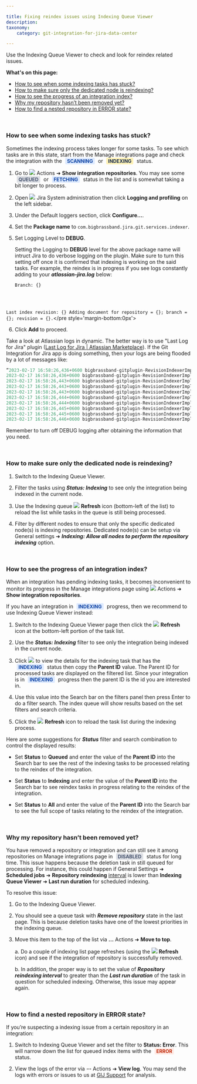 ```yaml
---

title: Fixing reindex issues using Indexing Queue Viewer
description:
taxonomy:
    category: git-integration-for-jira-data-center

---
```


Use the Indexing Queue Viewer to check and look for reindex related issues.

**What's on this page:**

- [How to see when some indexing tasks has stuck?](#how-to-see-when-some-indexing-tasks-has-stuck)
- [How to make sure only the dedicated node is reindexing?](#how-to-make-sure-only-the-dedicated-node-is-reindexing)
- [How to see the progress of an integration index?](#how-to-see-the-progress-of-an-integration-index)
- [Why my repository hasn’t been removed yet?](#why-my-repository-hasnt-been-removed-yet)
- [How to find a nested repository in ERROR state?](#how-to-find-a-nested-repository-in-error-state)

&nbsp;

### How to see when some indexing tasks has stuck?

Sometimes the indexing process takes longer for some tasks. To see which tasks are in this state, start from the Manage integrations page and check the integration with the <b style='background-color:#DEEAFE; padding:1px 5px; color:#0C42A3; border-radius:3px; margin: 0 5px; font-size: small;'>SCANNING</b> or <b style='background-color:#FFF1B6; padding:1px 5px; color:#172A4C; border-radius:3px; margin: 0 5px; font-size: small;'>INDEXING</b> status.

1.  Go to ![](/wp-content/uploads/actions-icon.png) Actions ➜ **Show integration repositories**. You may see some <b style='background-color:#DEE0E5; padding:1px 5px; color:#44516C; border-radius:3px; margin: 0 5px; font-size: small;'>QUEUED</b> or <b style='background-color:#DEEAFE; padding:1px 5px; color:#0C42A3; border-radius:3px; margin: 0 5px; font-size: small;'>FETCHING</b> status in the list and is somewhat taking a bit longer to process.

2.  Open ![](/wp-content/uploads/actions-icon.png) Jira System administration then click **Logging and profiling** on the left sidebar.

3.  Under the Default loggers section, click **Configure...**.

4.  Set the **Package name** to `com.bigbrassband.jira.git.services.indexer`.

5.  Set Logging Level to **DEBUG**.

    <div class="bbb-callout bbb--alert">
        <div class="irow">
        <div class="ilogobox">
            <span class="logoimg"></span>
        </div>
        <div class="imsgbox">
            Setting the Logging to <b>DEBUG</b> level for the above package name will intruct Jira to do verbose logging on the plugin. Make sure to turn this setting off once it is confirmed that indexing is working on the said tasks. For example, the reindex is in progress if you see logs constantly adding to your <b><i>atlassian-jira.log</i></b> below:
            <div style='margin-bottom:-10px'><pre><code>Branch: {}
Last index revision: {}
Adding document for repository = {}; branch = {}; revision = {}.</code></pre style='margin-bottom:0px'></div>
        </div>
        </div>
    </div>

6.  Click **Add** to proceed.

Take a look at Atlassian logs in dynamic. The better way is to use "Last Log for Jira" plugin ([Last Log for Jira \| Atlassian Marketplace](https://marketplace.atlassian.com/apps/1211604/last-log-for-jira?hosting=server&tab=overview)). If the Git Integration for Jira app is doing something, then your logs are being flooded by a lot of messages like:

```java
”2023-02-17 16:58:26,436+0600 bigbrassband-gitplugin-RevisionIndexerImpl:thread - 1 INFO      [c.b.j.g.s.indexer.revisions.RevisionsIndexManagerImpl] Latest indexed revision is: null
2023-02-17 16:58:26,436+0600 bigbrassband-gitplugin-RevisionIndexerImpl:thread - 1 INFO      [c.b.j.g.s.indexer.revisions.RevisionsIndexManagerImpl] Updating to: dac6a2304402a62f6410e666fa1510d129b1af93
2023-02-17 16:58:26,443+0600 bigbrassband-gitplugin-RevisionIndexerImpl:thread - 1 DEBUG      [c.b.j.g.s.indexer.revisions.RevisionsIndexManagerImpl] Adding document for repository = 4; branch = master; revision = commit dac6a2304402a62f6410e666fa1510d129b1af93 1627632962 -----sp
2023-02-17 16:58:26,443+0600 bigbrassband-gitplugin-RevisionIndexerImpl:thread - 1 DEBUG      [c.b.j.g.s.indexer.revisions.CommitIssueCollector] Processing commit dac6a2304402a62f6410e666fa1510d129b1af93, branch master, repo: TestGitPluginRepo
2023-02-17 16:58:26,443+0600 bigbrassband-gitplugin-RevisionIndexerImpl:thread - 1 DEBUG      [c.b.j.g.s.indexer.revisions.CommitIssueCollector] Init Date: 2023-02-17 16:58:22
2023-02-17 16:58:26,444+0600 bigbrassband-gitplugin-RevisionIndexerImpl:thread - 1 DEBUG      [c.b.j.g.s.indexer.revisions.CommitIssueCollector] Processing commit 3478d5dc85e5e45ddeac49ac11744b79a5fd035f, branch master, repo: TestGitPluginRepo
2023-02-17 16:58:26,444+0600 bigbrassband-gitplugin-RevisionIndexerImpl:thread - 1 DEBUG      [c.b.j.g.s.indexer.revisions.CommitIssueCollector] Init Date: 2023-02-17 16:58:22
2023-02-17 16:58:26,445+0600 bigbrassband-gitplugin-RevisionIndexerImpl:thread - 1 DEBUG      [c.b.j.g.s.indexer.revisions.CommitIssueCollector] Processing commit 8f6591d81b3c2d2d6e3ca5e077c897f2f7d33b98, branch master, repo: TestGitPluginRepo
2023-02-17 16:58:26,445+0600 bigbrassband-gitplugin-RevisionIndexerImpl:thread - 1 DEBUG      [c.b.j.g.s.indexer.revisions.CommitIssueCollector] Init Date: 2023-02-17 16:58:22
2023-02-17 16:58:26,446+0600 bigbrassband-gitplugin-RevisionIndexerImpl:thread - 1 DEBUG      [c.b.j.g.s.indexer.revisions.RevisionsIndexManagerImpl] Adding document for repository = 4; branch = master; revision = commit cfc0cedf48b59980169daa8eccf0f6bc340447cc 1544338819 -----sp”
```

Remember to turn off DEBUG logging after obtaining the information that you need.

&nbsp;

### How to make sure only the dedicated node is reindexing?

1.  Switch to the Indexing Queue Viewer.

2.  Filter the tasks using _**Status: Indexing**_ to see only the integration being indexed in the current node.

3.  Use the Indexing queue ![](/wp-content/uploads/gij-refresh-icon.png) **Refresh** icon (bottom-left of the list) to reload the list while tasks in the queue is still being processed.

4.  Filter by different nodes to ensure that only the specific dedicated node(s) is indexing repositories. Dedicated node(s) can be setup via General settings ➜ _**Indexing: Allow all nodes to perform the repository indexing**_ option.

&nbsp;

### How to see the progress of an integration index?

When an integration has pending indexing tasks, it becomes inconvenient to monitor its progress in the Manage integrations page using ![](/wp-content/uploads/actions-icon.png) Actions ➜ **Show integration repositories**.

If you have an integration in <b style='background-color:#DEEAFE; padding:1px 5px; color:#0C42A3; border-radius:3px; margin: 0 5px; font-size: small;'>INDEXING</b> progress, then we recommend to use Indexing Queue Viewer instead:

1.  Switch to the Indexing Queue Viewer page then click the ![](/wp-content/uploads/gij-refresh-icon.png) **Refresh** icon at the bottom-left portion of the task list.

2.  Use the _**Status: Indexing**_ filter to see only the integration being indexed in the current node.

3.  Click <img src='/wp-content/uploads/gij-right-angle-bracket.png' /> to view the details for the indexing task that has the <b style='background-color:#DEEAFE; padding:1px 5px; color:#0C42A3; border-radius:3px; margin: 0 5px; font-size: small;'>INDEXING</b> status then copy the **Parent ID** value. The Parent ID for processed tasks are displayed on the filtered list. Since your integration is in <b style='background-color:#DEEAFE; padding:1px 5px; color:#0C42A3; border-radius:3px; margin: 0 5px; font-size: small;'>INDEXING</b> progress then the parent ID is the id you are interested in.

4.  Use this value into the Search bar on the filters panel then press Enter to do a filter search. The index queue will show results based on the set filters and search criteria.

5.  Click the ![](/wp-content/uploads/gij-refresh-icon.png) **Refresh** icon to reload the task list during the indexing process.

Here are some suggestions for _**Status**_ filter and search combination to control the displayed results:

*   Set **Status** to **Queued** and enter the value of the **Parent ID** into the Search bar to see the rest of the indexing tasks to be processed relating to the reindex of the integration.

*   Set **Status** to **Indexing** and enter the value of the **Parent ID** into the Search bar to see reindex tasks in progress relating to the reindex of the integration.

*   Set **Status** to **All** and enter the value of the **Parent ID** into the Search bar to see the full scope of tasks relating to the reindex of the integration.

&nbsp;

### Why my repository hasn’t been removed yet?

You have removed a repository or integration and can still see it among repositories on Manage integrations page in <b style='background-color:#DEE0E5; padding:1px 5px; color:#44516C; border-radius:3px; margin: 0 5px; font-size: small;'>DISABLED</b> status for long time. This issue happens because the deletion task in still queued for processing. For instance, this could happen if General Settings ➜ **Scheduled jobs** ➜ **Repository reindexing** <u>interval</u> is lower than **Indexing Queue Viewer** ➜ **Last run duration** for scheduled indexing.

To resolve this issue:

1.  Go to the Indexing Queue Viewer.

2.  You should see a queue task with _**Remove repository**_ state in the last page. This is because deletion tasks have one of the lowest priorities in the indexing queue.

3.  Move this item to the top of the list via **...** Actions ➜ **Move to top**.

    a.  Do a couple of indexing list page refreshes (using the ![](/wp-content/uploads/gij-refresh-icon.png) **Refresh** icon) and see if the integration of repository is successfully removed.

    b.  In addition, the proper way is to set the value of _**Repository reindexing interval**_ to greater than the _**Last run duration**_ of the task in question for scheduled indexing. Otherwise, this issue may appear again.

&nbsp;

### How to find a nested repository in ERROR state?

If you’re suspecting a indexing issue from a certain repository in an integration:

1.  Switch to Indexing Queue Viewer and set the filter to **Status: Error**. This will narrow down the list for queued index items with the <b style='background-color:#FFEBE6; padding:1px 5px; color:#C02909; border-radius:3px; margin: 0 5px; font-size: small;'>ERROR</b> status.

2.  View the logs of the error via **&ctdot;** Actions ➜ **View log**. You may send the logs with errors or issues to us at [GIJ Support](https://help.gitkraken.com/git-integration-for-jira-data-center/gij-self-hosted-contact-support/) for analysis.

